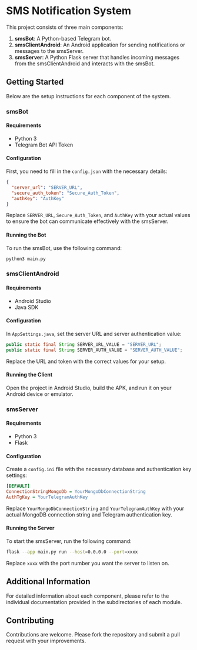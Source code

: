 
# SMS Notification System

This project consists of three main components:
1. **smsBot**: A Python-based Telegram bot.
2. **smsClientAndroid**: An Android application for sending notifications or messages to the smsServer.
3. **smsServer**: A Python Flask server that handles incoming messages from the smsClientAndroid and interacts with the smsBot.

## Getting Started

Below are the setup instructions for each component of the system.

### smsBot

#### Requirements
- Python 3
- Telegram Bot API Token

#### Configuration
First, you need to fill in the `config.json` with the necessary details:

```json
{
  "server_url": "SERVER_URL",
  "secure_auth_token": "Secure_Auth_Token",
  "authKey": "AuthKey"
}
```

Replace `SERVER_URL`, `Secure_Auth_Token`, and `AuthKey` with your actual values to ensure the bot can communicate effectively with the smsServer.

#### Running the Bot
To run the smsBot, use the following command:
```bash
python3 main.py
```

### smsClientAndroid

#### Requirements
- Android Studio
- Java SDK

#### Configuration
In `AppSettings.java`, set the server URL and server authentication value:

```java
public static final String SERVER_URL_VALUE = "SERVER_URL";
public static final String SERVER_AUTH_VALUE = "SERVER_AUTH_VALUE";
```

Replace the URL and token with the correct values for your setup.

#### Running the Client
Open the project in Android Studio, build the APK, and run it on your Android device or emulator.

### smsServer

#### Requirements
- Python 3
- Flask

#### Configuration
Create a `config.ini` file with the necessary database and authentication key settings:

```ini
[DEFAULT]
ConnectionStringMongoDb = YourMongoDbConnectionString
AuthTgKey = YourTelegramAuthKey
```

Replace `YourMongoDbConnectionString` and `YourTelegramAuthKey` with your actual MongoDB connection string and Telegram authentication key.

#### Running the Server
To start the smsServer, run the following command:

```bash
flask --app main.py run --host=0.0.0.0 --port=xxxx
```

Replace `xxxx` with the port number you want the server to listen on.

## Additional Information

For detailed information about each component, please refer to the individual documentation provided in the subdirectories of each module.

## Contributing

Contributions are welcome. Please fork the repository and submit a pull request with your improvements.
